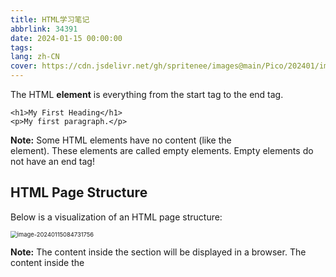 ```yaml
---
title: HTML学习笔记
abbrlink: 34391
date: 2024-01-15 00:00:00
tags:
lang: zh-CN
cover: https://cdn.jsdelivr.net/gh/spritenee/images@main/Pico/202401/image-20240118152543323.png
---
```


The HTML **element** is everything from the start tag to the end tag.

```
<h1>My First Heading</h1>
<p>My first paragraph.</p>
```

**Note:** Some HTML elements have no content (like the <br> element). These elements are called empty elements. Empty elements do not have an end tag!

## HTML Page Structure

Below is a visualization of an HTML page structure:

<img src="https://cdn.jsdelivr.net/gh/spritenee/images@main/Pico/202401/image-20240115084731756.png" alt="image-20240115084731756" style="zoom:67%;" />

**Note:** The content inside the <body> section will be displayed in a browser. The content inside the <title> element will be shown in the browser's title bar or in the page's tab.

`.htm` 和 `.html` 都是用于标记超文本语言（Hyper Text Markup Language）的文件扩展名。在大多数情况下，二者之间没有明显的区别，它们都被 Web 浏览器用来显示网页。

这两种扩展名的存在主要是来自历史上操作系统对文件名长度的限制。在过去，像DOS这样的老版本操作系统只允许三个字符的扩展名，因此 `.htm` 这样的三个字符扩展名就被广泛使用。然而，随着操作系统如 Windows、Mac OS 和 Linux 能够支持更长的文件名， `.html` 扩展名也变得越来越常见。

简单来说，`.htm`和`.html`之间的区别主要是历史和个人偏好的问题，没有对网页显示或功能上的实际影响。网站服务器和 Web 浏览器都能同样处理 `.htm` 和 `.html` 文件。

## HTML Documents

All HTML documents must start with a document type declaration: `<!DOCTYPE html>`.

The HTML document itself begins with `<html>` and ends with `</html>`.

The visible part of the HTML document is between `<body>` and `</body>`.

### The <!DOCTYPE> Declaration

The `<!DOCTYPE>` declaration represents the document type, and helps browsers to display web pages correctly.

It must only appear once, at the top of the page (before any HTML tags).

The `<!DOCTYPE>` declaration is **not** case sensitive.

<h3>HTML Headings</h3>

HTML headings are defined with the `<h1>` to `<h6>` tags.

<h3>HTML Paragraphs</h3>

HTML paragraphs are defined with the `<p>` tag.

### HTML Links

HTML links are defined with the `<a>` tag.

```
<a href="https://www.w3schools.com">This is a link</a>
```

`a`是“anchor”的缩写，而`href`是“hyperlink reference”的缩写。`a href`结构的完整示例看起来像这样：`<a href="http://www.example.com">链接文本</a>`。

这里，“anchor”表示我们正在创建一个可以被点击的链接，而"hyperlink reference"则指向该链接应该导向的网页或者位置。在尖括号`<a>`和`</a>`之间的部分是链接文本，也就是用户在网页上看到并且可以点击的部分。

所以，`a href`在HTML中的完整含义是定义一个链接，该链接将引导到由`href`指定的位置。

### HTML Images

HTML images are defined with the `<img>` tag.

The source file (`src`), alternative text (`alt`), `width`, and `height` are provided as attributes:

```
<img src="w3schools.jpg" alt="W3Schools.com" width="104" height="142">
```

## How to View HTML Source

Have you ever seen a Web page and wondered "Hey! How did they do that?"

### View HTML Source Code:

Click CTRL + U in an HTML page, or right-click on the page and select "View Page Source". This will open a new tab containing the HTML source code of the page.

### Inspect an HTML Element:

Right-click on an element (or a blank area), and choose "Inspect" to see what elements are made up of (you will see both the HTML and the CSS). You can also edit the HTML or CSS **on-the-fly** in the Elements or Styles panel that opens.

---

XHTML 是一种基于 XML 语言的 HTML （超文本标记语言）。全名为 eXtensible HyperText Markup Language，即可扩展超文本标记语言。

它是一种在网页设计中常用的语言，其主要目的是将 HTML 与 XML 结合在一起，以便在尽可能多的设备和应用程序中使用。与 HTML 相比，XHTML 更为严谨和清晰，例如，所有的元素必须闭合，标签必须正确地嵌套在其他标签中，所有的标签都必须小写等等。

XHTML 的出现是为了满足我们对于 WEB 标准和平台无关的需求。虽然现在 HTML5 由于其更大的灵活性和丰富的API支持在网页开发中更为常用，但 XHTML 仍旧在某些场合，例如需要严格的结构和清晰的语法规则的场合下发挥作用。

**Relative URL** - Links to an image that is hosted within the website. Here, the URL does not include the domain name. If the URL begins without a slash, it will be relative to the current page. Example: src="img_girl.jpg". If the URL begins with a slash, it will be relative to the domain. Example: src="/images/img_girl.jpg".

**Tip:** It is almost always best to use relative URLs. They will not break if you change domain.

---

You should always include the `lang` attribute **inside the `<html>` tag**, to declare the language of the Web page. This is meant to assist search engines and browsers.

The following example specifies English as the language:

```
<!DOCTYPE html>
<html lang="en">
<body>
...
</body>
</html>
```

Country codes can also be added to the language code in the `lang` attribute. So, the first two characters define the language of the HTML page, and the last two characters define the country.

The following example specifies English as the language and United States as the country:

```
<!DOCTYPE html>
<html lang="en-US">
<body>
...
</body>
</html>
```

---

The `title` attribute defines some extra information about an element.

The value of the title attribute will be displayed as a tooltip when you mouse over the element:

```
<p title="I'm a tooltip">This is a paragraph.</p>
```

鼠标悬停于该段落上方时，就会显示`I'm a tooltip`。也可以加入其他 elements。

各Attribute的值**并不要求加引号**，但建议如此（否则值内有空格之类符号就会导致出错）。单双引号都可以，从而可以根据值的内容中有的单双引号反过来使用。如果属性值中既包含单引号又包含双引号，则可以选择使用 HTML 实体来代替单引号或双引号：`<a title="Peter said, &quot;Hello, it's John.&quot;" href="#">链接</a>`，其中的`&quot;` 是双引号的 HTML 实体。这样，整个属性值就可以被包含在双引号中，而不会发生冲突。

The `style` attribute is used to add styles to an element, such as color, font, size, and more.

```
<p style="color:red;">This is a red paragraph.</p>
```

---

## HTML Headings

**Note:** Use HTML headings for headings only. Don't use headings to make text **BIG** or **bold**.

Each HTML heading has a default size. However, you can specify the size for any heading with the `style` attribute, using the CSS `font-size` property:

```
<h1 style="font-size:60px;">Heading 1</h1>
```

## HTML Paragraphs

The HTML `<p>` element defines a paragraph.

A paragraph always starts on a new line, and browsers automatically add some white space (a margin) before and after a paragraph.

## HTML Display

You cannot be sure how HTML will be displayed.

Large or small screens, and resized windows will create different results.

With HTML, you cannot change the display by adding **extra spaces or extra lines** in your HTML code.

The browser will automatically remove any extra spaces and lines when the page is displayed:

```
<p>
This paragraph
contains a lot of lines
in the source code,
but the browser
ignores it.
</p>

<p>
This paragraph
contains         a lot of spaces
in the source         code,
but the        browser
ignores it.
</p>
```

## HTML Horizontal Rules

The `<hr>` tag defines a thematic break in an HTML page, and is most often displayed as a horizontal rule.

The `<hr>` element is used to separate content (or define a change) in an HTML page:

```
<h1>This is heading 1</h1>
<p>This is some text.</p>
<hr>
<h2>This is heading 2</h2>
<p>This is some other text.</p>
<hr>
```

## HTML Line Breaks

The HTML `<br>` element defines a line break.

Use `<br>` if you want a line break (a new line) without starting a new paragraph.

## The Poem Problem

正常`<p>`元素中的诗行都会显示为一行（无论你在html中写的格式如何），所以要用到 `<pre>`（preformatted）元素：

The text inside a `<pre>` element is displayed in a fixed-width font (usually Courier), and it preserves both spaces and line breaks:

```
<pre>
  My Bonnie lies over the ocean.

  My Bonnie lies over the sea.

  My Bonnie lies over the ocean.

  Oh, bring back my Bonnie to me.
</pre>
```

## The HTML Style Attribute

Setting the style of an HTML element, can be done with the `style` attribute.

The HTML `style` attribute has the following syntax:

```
<tagname style="property:value;">
```

The ***property*** is a CSS property. The ***value*** is a CSS value.

## Background Color

The CSS `background-color` property defines the background color for an HTML element.

Set the background color for a page to powderblue:

```
<body style="background-color:powderblue;">

<h1>This is a heading</h1>
<p>This is a paragraph.</p>

</body>
```

Set background color for two different elements:

```
<body>

<h1 style="background-color:powderblue;">This is a heading</h1>
<p style="background-color:tomato;">This is a paragraph.</p>

</body>
```

## Fonts

The CSS `font-family` property defines the font to be used for an HTML element:

```
<h1 style="font-family:verdana;">This is a heading</h1>
<p style="font-family:courier;">This is a paragraph.</p>
```

## Text Size

The CSS `font-size` property defines the text size for an HTML element:

```
<h1 style="font-size:300%;">This is a heading</h1>
<p style="font-size:160%;">This is a paragraph.</p>
```

## Text Alignment

The CSS `text-align` property defines the horizontal text alignment for an HTML element:

```
<h1 style="text-align:center;">Centered Heading</h1>
<p style="text-align:center;">Centered paragraph.</p>
```

---

## HTML Formatting Elements

Formatting elements were designed to display special types of text:

- `<b>` - Bold text
- `<strong>` - Important text
- `<i>` - Italic text
- `<em>` - Emphasized text
- `<mark>` - Marked text  黄色高亮
- `<small>` - Smaller text
- `<del>` - Deleted text
- `<ins>` - Inserted text 插入后加下划线
- `<sub>` - Subscript text
- `<sup>` - Superscript text

---

## HTML `<blockquote>` for Quotations

The HTML `<blockquote>` element defines a section that is quoted from another source.

Browsers usually indent `<blockquote>` elements.

```
<blockquote cite="http://www.worldwildlife.org/who/index.html">
For 50 years, WWF has been protecting the future of nature. The world's leading conservation organization, WWF works in 100 countries and is supported by 1.2 million members in the United States and close to 5 million globally.
</blockquote>
```

## HTML `<q>` for Short Quotations

The HTML `<q>` tag defines a short quotation.

Browsers normally insert quotation marks around the quotation. 感觉就是两端加了双引号。

## HTML `<abbr>` for Abbreviations

The HTML `<abbr>` tag defines an abbreviation or an acronym, like "HTML", "CSS", "Mr.", "Dr.", "ASAP", "ATM".

Marking abbreviations can give useful information to browsers, translation systems and search-engines.

**Tip:** Use the global title attribute to show the description for the abbreviation/acronym when you mouse over the element. 

```
<p>The <abbr title="World Health Organization">WHO</abbr> was founded in 1948.</p>
```

## HTML `<address>` for Contact Information

The HTML `<address>` tag defines the contact information for the author/owner of a document or an article.

The contact information can be an email address, URL, physical address, phone number, social media handle, etc.

The text in the `<address>` element usually renders in *italic,* and browsers will always add a line break before and after the `<address>` element.

```
<address>
Written by John Doe.<br>
Visit us at:<br>
Example.com<br>
Box 564, Disneyland<br>
USA
</address>
```

## HTML `<cite>` for Work Title

The HTML `<cite>` tag defines the title of a creative work (e.g. a book, a poem, a song, a movie, a painting, a sculpture, etc.).

**Note:** A person's name is not the title of a work.

The text in the `<cite>` element usually renders in *italic*.

## HTML `<bdo>` for Bi-Directional Override

BDO stands for Bi-Directional Override.

The HTML `<bdo>` tag is used to override the current text direction:

```
<bdo dir="rtl">This text will be written from right to left</bdo>
```

Bi-directional Override（双向覆盖）是指在显示包含混合左向和右向文本（例如，包含阿拉伯语或希伯来语（右向）和英语或法语（左向）的文本）的文本片段时所使用的一种技术。

在 Unicode 标准中，Bi-directional Override 是通过使用特殊的字符来实现的，即 Bi-directional Override, LTR（Left-to-Right，左向右）和 Bi-directional Override, RTL（Right-to-Left，右向左）。

当这些特殊字符在文本中出现时，它们会改变接下来的文本的阅读方向，直到遇到对应的 Pop directional formatting（PDF）字符或者文本结束。使用 Bi-directional Override 可以很好地处理混合了不同方向文本的问题，使得文本可以按照预期的方式显示和阅读。

# HTML Comments

HTML comments are not displayed in the browser, but they can help document your HTML source code.

## HTML Comment Tag

You can add comments to your HTML source by using the following syntax:

```
<!-- Write your comments here -->
```

## Hide Content

Comments can be used to hide content.

This can be helpful if you hide content temporarily:

```
<p>This is a paragraph.</p>

<!-- <p>This is another paragraph </p> -->

<p>This is a paragraph too.</p>
```

You can also hide more than one line. Everything between the `<!--` and the `-->` will be hidden from the display.

```
<p>This is a paragraph.</p>
<!--
<p>Look at this cool image:</p>
<img border="0" src="pic_trulli.jpg" alt="Trulli">
-->
<p>This is a paragraph too.</p>
```

Comments are also great for debugging HTML, because you can comment out HTML lines of code, one at a time, to search for errors.

## Hide Inline Content

Comments can be used to hide parts in the middle of the HTML code.

```
<p>This <!-- great text --> is a paragraph.</p>
```

# HTML Colors

HTML colors are specified with predefined color names, or with RGB, HEX, HSL, RGBA, or HSLA values.

![image-20240115203354152](https://cdn.jsdelivr.net/gh/spritenee/images@main/Pico/202401/image-20240115203354152.png)

HTML supports [140 standard color names](https://www.w3schools.com/colors/colors_names.asp).

## Background Color

You can set the background color for HTML elements.

## Text Color

You can set the color of text:

```
<h1 style="color:Tomato;">Hello World</h1>
<p style="color:DodgerBlue;">Lorem ipsum...</p>
<p style="color:MediumSeaGreen;">Ut wisi enim...</p>
```

## Border Color

You can set the color of borders:

![image-20240115203633090](https://cdn.jsdelivr.net/gh/spritenee/images@main/Pico/202401/image-20240115203633090.png)

```
<h1 style="border:2px solid Tomato;">Hello World</h1>
<h1 style="border:2px solid DodgerBlue;">Hello World</h1>
<h1 style="border:2px solid Violet;">Hello World</h1>
```

## Color Values

In HTML, colors can also be specified using RGB values, HEX values, HSL values, RGBA values, and HSLA values.

The following three <div> elements have their background color set with RGB, HEX, and HSL values:

![image-20240115203742492](https://cdn.jsdelivr.net/gh/spritenee/images@main/Pico/202401/image-20240115203742492.png)

The following two <div> elements have their background color set with RGBA and HSLA values, which add an Alpha channel to the color (here we have 50% transparency):

![image-20240115203812034](https://cdn.jsdelivr.net/gh/spritenee/images@main/Pico/202401/image-20240115203812034.png)

```
<h1 style="background-color:rgb(255, 99, 71);">...</h1>
<h1 style="background-color:#ff6347;">...</h1>
<h1 style="background-color:hsl(9, 100%, 64%);">...</h1>

<h1 style="background-color:rgba(255, 99, 71, 0.5);">...</h1>
<h1 style="background-color:hsla(9, 100%, 64%, 0.5);">...</h1>
```

An RGB color value represents RED, GREEN, and BLUE light sources.

An RGBA color value is an extension of RGB with an Alpha channel (opacity).

## Shades of Gray

Shades of gray are often defined using equal values for all three parameters:

![image-20240115204413944](https://cdn.jsdelivr.net/gh/spritenee/images@main/Pico/202401/image-20240115204413944.png)

# HTML HEX Colors

A hexadecimal color is specified with: #RRGGBB, where the RR (red), GG (green) and BB (blue) hexadecimal integers specify the components of the color.

## HEX Color Values

In HTML, a color can be specified using a hexadecimal value in the form:

\#*rrggbb*

Where rr (red), gg (green) and bb (blue) are hexadecimal values between 00 and ff (same as decimal 0-255).

For example, #ff0000 is displayed as red, because red is set to its highest value (ff), and the other two (green and blue) are set to 00.

Another example, #00ff00 is displayed as green, because green is set to its highest value (ff), and the other two (red and blue) are set to 00.

To display black, set all color parameters to 00, like this: #000000.

To display white, set all color parameters to ff, like this: #ffffff.

## Shades of Gray

Shades of gray are often defined using equal values for all three parameters:

![image-20240115204631494](https://cdn.jsdelivr.net/gh/spritenee/images@main/Pico/202401/image-20240115204631494.png)

# HTML HSL and HSLA Colors

HSL stands for hue, saturation, and lightness.

HSLA color values are an extension of HSL with an Alpha channel (opacity).

## HSL Color Values

In HTML, a color can be specified using hue, saturation, and lightness (HSL) in the form:

hsl(*hue*, *saturation*, *lightness*)

Hue is a degree on the color wheel from 0 to 360. 0 is red, 120 is green, and 240 is blue.

Saturation is a percentage value. 0% means a shade of gray, and 100% is the full color.

Lightness is also a percentage value. 0% is black, and 100% is white.

Experiment by mixing the HSL values below:

![image-20240115205030592](https://cdn.jsdelivr.net/gh/spritenee/images@main/Pico/202401/image-20240115205030592.png)

### Saturation

Saturation can be described as the intensity of a color.

100% is pure color, no shades of gray.

50% is 50% gray, but you can still see the color.

0% is completely gray; you can no longer see the color.

### Lightness

The lightness of a color can be described as how much light you want to give the color, where 0% means no light (black), 50% means 50% light (neither dark nor light), and 100% means full lightness (white).

## Shades of Gray

Shades of gray are often defined by setting the hue and saturation to 0, and adjusting the lightness from 0% to 100% to get darker/lighter shades.

## HSLA Color Values

HSLA color values are an extension of HSL color values, with an Alpha channel - which specifies the opacity for a color.

An HSLA color value is specified with:

hsla(*hue,* *saturation*, *lightness, alpha*)

The alpha parameter is a number between 0.0 (fully transparent) and 1.0 (not transparent at all)

---

# HTML Styles - CSS

CSS stands for Cascading Style Sheets.

CSS saves a lot of work. It can control the layout of multiple web pages all at once.

![image-20240115205442674](https://cdn.jsdelivr.net/gh/spritenee/images@main/Pico/202401/image-20240115205442674.png)

## What is CSS?

Cascading Style Sheets (CSS) is used to format the layout of a webpage.

With CSS, you can control the color, font, the size of text, the spacing between elements, how elements are positioned and laid out, what background images or background colors are to be used, different displays for different devices and screen sizes, and much more!

**Tip:** The word **cascading** means that a style applied to a parent element will also apply to all children elements within the parent. So, if you set the color of the body text to "blue", all headings, paragraphs, and other text elements within the body will also get the same color (unless you specify something else)!

## Using CSS

CSS can be added to HTML documents in 3 ways:

- **Inline** - by using the `style` attribute inside HTML elements
- **Internal** - by using a `<style>` element in the `<head>` section
- **External** - by using a `<link>` element to link to an external CSS file

The most common way to add CSS, is to keep the styles in external CSS files.

## Inline CSS

An inline CSS is used to apply a unique style to a single HTML element.

An inline CSS uses the `style` attribute of an HTML element.

The following example sets the text color of the `<h1>` element to blue, and the text color of the `<p>` element to red:

```
<h1 style="color:blue;">A Blue Heading</h1>

<p style="color:red;">A red paragraph.</p>
```

## Internal CSS

An internal CSS is used to define a style for a single HTML page.

An internal CSS is defined in the `<head>` section of an HTML page, within a `<style>` element.

The following example sets the text color of ALL the `<h1>` elements (on that page) to blue, and the text color of ALL the `<p>` elements to red. In addition, the page will be displayed with a "powderblue" background color: 

```
<!DOCTYPE html>
<html>
<head>
<style>
body {background-color: powderblue;}
h1   {color: blue;}
p    {color: red;}
</style>
</head>
<body>

<h1>This is a heading</h1>
<p>This is a paragraph.</p>

</body>
</html>
```

## External CSS

An external style sheet is used to define the style for many HTML pages.

To use an external style sheet, add a link to it in the `<head>` section of each HTML page:

```
<!DOCTYPE html>
<html>
<head>
  <link rel="stylesheet" href="styles.css">
</head>
<body>

<h1>This is a heading</h1>
<p>This is a paragraph.</p>

</body>
</html>
```

The external style sheet can be written in any text editor. The file must not contain any HTML code, and must be saved with a .css extension.

Here is what the "styles.css" file looks like:

```
body {
  background-color: powderblue;
}
h1 {
  color: blue;
}
p {
  color: red;
}
```

**Tip:** With an external style sheet, you can change the look of an entire web site, by changing one file!

## CSS Border

The CSS `border` property defines a border around an HTML element.

**Tip:** You can define a border for nearly all HTML elements.

```
p {
  border: 2px solid powderblue;
}
```

## CSS Padding

The CSS `padding` property defines a padding (space) between the text and the border.

```
p {
  border: 2px solid powderblue;
  padding: 30px;
}
```

## CSS Margin

The CSS `margin` property defines a margin (space) outside the border.

```
p {
  border: 2px solid powderblue;
  margin: 50px;
}
```

## Link to External CSS

External style sheets can be referenced with a full URL or with a path relative to the current web page.

在HTML中，"rel"是"relationship"（关系）的缩写。它用于定义当前文档与被链接文档之间的关系（也就是这个链接的目的或者功能）。举例来说，在link元素中常见的一些rel值有："stylesheet"（链接到一个CSS样式表），"icon"（定义网页的favicon图标），"alternate"（定义一个可替换的版本，如用于打印的样式表或者一个应用于移动设备的页面）等。

```
<link rel="stylesheet" href="https://www.w3schools.com/html/styles.css">  
# This example uses a full URL to link to a style sheet:
```

```
<link rel="stylesheet" href="/html/styles.css">
# This example links to a style sheet located in the html folder on the current web site: 
```

```
<link rel="stylesheet" href="styles.css">
# This example links to a style sheet located in the same folder as the current page:
```

---

## HTML Links - Syntax

The HTML `<a>` tag defines a hyperlink. It has the following syntax:

```
<a href="url">link text</a>
```

By default, links will appear as follows in all browsers:

- An unvisited link is underlined and blue
- A visited link is underlined and purple
- An active link is underlined and red

**Tip:** Links can of course be styled with CSS, to get another look!

## HTML Links - The target Attribute

By default, the linked page will be displayed in the current browser window. To change this, you must specify another target for the link.

The `target` attribute specifies where to open the linked document.

The `target` attribute can have one of the following values:

- `_self` - Default. Opens the document in the same window/tab as it was clicked
- `_blank` - Opens the document in a new window or tab
- `_parent` - Opens the document in the parent frame
- `_top` - Opens the document in the full body of the window

```
<a href="https://www.w3schools.com/" target="_blank">Visit W3Schools!</a>
```

在HTML中，`<a href>` 标签的 `target` 属性用于定义当点击链接时在何处打开链接地址。对于 `_parent` 和 `_top`，它们的功能是：

- `_parent` : 这个参数将在父窗口或者父框架打开链接，如果没有父窗口或者父框架，它的行为就和 `_self`（默认值，在当前窗口或者当前框架中打开链接）一样。
- `_top` : 这个参数将在整个窗口或者标签内打开链接，也就是说，它会清除所有的框架，并在没有框架的窗口中打开链接，如果没有创建框架，它的行为和 `_self` 一样。

注意：`_parent` 和 `_top` 主要用于那些将内容分解为多个框架的网页，在现代网站设计中，多框架的使用已经越来越少了。

## HTML Links - Use an Image as a Link

To use an image as a link, just put the `<img>` tag inside the `<a>` tag:

```
<a href="default.asp">
<img src="smiley.gif" alt="HTML tutorial" style="width:42px;height:42px;">
</a>
```

## Link to an Email Address

Use `mailto:` inside the `href` attribute to create a link that opens the user's email program (to let them send a new email):

```
<a href="mailto:someone@example.com">Send email</a>
```

## Button as a Link

To use an HTML button as a link, you have to add some JavaScript code.

JavaScript allows you to specify what happens at certain events, such as a click of a button:

```
<button onclick="document.location='default.asp'">HTML Tutorial</button>
```

## Link Titles

The `title` attribute specifies extra information about an element. The information is most often shown as a tooltip text when the mouse moves over the element.

```
<a href="https://www.w3schools.com/html/" title="Go to W3Schools HTML section">Visit our HTML Tutorial</a>
```

# HTML Links - Create Bookmarks

HTML links can be used to create bookmarks, so that readers can jump to specific parts of a web page.

------

## Create a Bookmark in HTML

Bookmarks can be useful if a web page is very long.

To create a bookmark - first create the bookmark, then add a link to it.

When the link is clicked, the page will scroll down or up to the location with the bookmark.

## Example

First, use the `id` attribute to create a bookmark:

```
<h2 id="C4">Chapter 4</h2>
```

Then, add a link to the bookmark ("Jump to Chapter 4"), from within the same page:

```
<a href="#C4">Jump to Chapter 4</a>
```

You can also add a link to a bookmark on another page:

```
<a href="html_demo.html#C4">Jump to Chapter 4</a>
```

## Chapter Summary

- Use the `id` attribute (id="*value*") to define bookmarks in a page
- Use the `href` attribute (href="#*value*") to link to the bookmark

# HTML Images

## HTML Images Syntax

The HTML `<img>` tag is used to embed an image in a web page.

Images are **not** technically inserted into a web page; images are **linked to** web pages. The `<img>` tag creates a holding space for the referenced image.

The `<img>` tag is empty, it contains attributes only, and does not have a closing tag.

The `<img>` tag has two required attributes:

- src - Specifies the path to the image
- alt - Specifies an alternate text for the image

```
<img src="url" alt="alternatetext">
```

## Image Size - Width and Height

You can use the `style` attribute to specify the width and height of an image.

```
<img src="img_girl.jpg" alt="Girl in a jacket" style="width:500px;height:600px;">
```

Alternatively, you can use the `width` and `height` attributes:

```
<img src="img_girl.jpg" alt="Girl in a jacket" width="500" height="600">
```

**Note:** Always specify the width and height of an image. If width and height are not specified, the web page might **flicker** while the image loads.

{% hideToggle flicker %}

在网络或者网页设计领域，"flicker"通常指的是屏幕上的图像或者网页内容出现快速的或者不规则的闪烁。这种问题可能由多种原因导致，比如显示器的刷新率问题，或者在网页加载或者更新信息时出现的短暂空白。

在网页或者应用设计中，"flicker"通常不是一个好的用户体验，因为它可以让用户感觉到不适或者干扰。因此，设计者通常会使用各种方法来尽量减少或者消除"flicker"，例如优化网页的加载速度，使用合适的动画来平滑过渡，或者确保显示器的刷新率和内容的更新频率匹配。

{% endhideToggle %}

## Width and Height, or Style?

The `width`, `height`, and `style` attributes are all valid in HTML.

However, we suggest using the `style` attribute. It prevents styles sheets from changing the size of images:

```
<!DOCTYPE html>
<html>
<head>
<style>
img {
  width: 100%;
}
</style>
</head>
<body>

<img src="html5.gif" alt="HTML5 Icon" width="128" height="128">

<img src="html5.gif" alt="HTML5 Icon" style="width:128px;height:128px;">

</body>
</html>
```

## Image as a Link

To use an image as a link, put the `<img>` tag inside the `<a>` tag:

```
<a href="default.asp">
  <img src="smiley.gif" alt="HTML tutorial" style="width:42px;height:42px;">
</a>
```

## Image Floating

Use the CSS `float` property to let the image float to the right or to the left of a text:

```
<p><img src="smiley.gif" alt="Smiley face" style="float:right;width:42px;height:42px;">
The image will float to the right of the text.</p>

<p><img src="smiley.gif" alt="Smiley face" style="float:left;width:42px;height:42px;">
The image will float to the left of the text.</p>
```

## Common Image Formats

Here are the most common image file types, which are supported in all browsers (Chrome, Edge, Firefox, Safari, Opera):

| Abbreviation | File Format                           | File Extension                   |
| :----------- | :------------------------------------ | :------------------------------- |
| APNG         | Animated Portable Network Graphics    | .apng                            |
| GIF          | Graphics Interchange Format           | .gif                             |
| ICO          | Microsoft Icon                        | .ico, .cur                       |
| JPEG         | Joint Photographic Expert Group image | .jpg, .jpeg, .jfif, .pjpeg, .pjp |
| PNG          | Portable Network Graphics             | .png                             |
| SVG          | Scalable Vector Graphics              | .svg                             |

------

# HTML Image Maps

With HTML image maps, you can create clickable areas on an image.

------

## Image Maps

The HTML `<map>` tag defines an image map. An image map is an image with clickable areas. The areas are defined with one or more `<area>` tags.

## How Does it Work?

The idea behind an image map is that you should be able to perform different actions depending on where in the image you click.

To create an image map you need an image, and some HTML code that describes the clickable areas.

------

------

## The Image

The image is inserted using the `<img>` tag. The only difference from other images is that you must add a `usemap` attribute:

```
<img src="workplace.jpg" alt="Workplace" usemap="#workmap">
```

The `usemap` value starts with a hash tag `#` followed by the name of the image map, and is used to create a relationship between the image and the image map.

## Create Image Map

Then, add a `<map>` element.

The `<map>` element is used to create an image map, and is linked to the image by using the required `name` attribute:

```
<map name="workmap">
```

The `name` attribute must have the same value as the `<img>`'s `usemap` attribute .

## The Areas

Then, add the clickable areas.

A clickable area is defined using an `<area>` element.

### Shape

You must define the shape of the clickable area, and you can choose one of these values:

- `rect` - defines a rectangular region
- `circle` - defines a circular region
- `poly` - defines a polygonal region
- `default` - defines the entire region

You must also define some coordinates to be able to place the clickable area onto the image. 

### Shape="rect"

The coordinates for `shape="rect"` come in pairs, one for the x-axis and one for the y-axis.

So, the coordinates `34,44` is located 34 pixels from the left margin and 44 pixels from the top:

![image-20240116180907418](https://cdn.jsdelivr.net/gh/spritenee/images@main/Pico/202401/image-20240116180907418.png)

The coordinates `270,350` is located 270 pixels from the left margin and 350 pixels from the top:

![image-20240116181012363](https://cdn.jsdelivr.net/gh/spritenee/images@main/Pico/202401/image-20240116181012363.png)

Now we have enough data to create a clickable rectangular area:

```
<area shape="rect" coords="34, 44, 270, 350" href="computer.htm">
```

This is the area that becomes clickable and will send the user to the page "computer.htm":

![image-20240116181132767](https://cdn.jsdelivr.net/gh/spritenee/images@main/Pico/202401/image-20240116181132767.png)

### Shape="circle"

To add a circle area, first locate the coordinates of the center of the circle:

```
337,300
```

![image-20240116181242675](https://cdn.jsdelivr.net/gh/spritenee/images@main/Pico/202401/image-20240116181242675.png)

Then specify the radius of the circle:

`44` pixels

![image-20240116181336656](https://cdn.jsdelivr.net/gh/spritenee/images@main/Pico/202401/image-20240116181336656.png)

Now you have enough data to create a clickable circular area:

```
<area shape="circle" coords="337, 300, 44" href="coffee.htm">
```

This is the area that becomes clickable and will send the user to the page "coffee.htm":

![image-20240116181430221](https://cdn.jsdelivr.net/gh/spritenee/images@main/Pico/202401/image-20240116181430221.png)

### Shape="poly"

The `shape="poly"` contains several coordinate points, which creates a shape formed with straight lines (a polygon).

This can be used to create any shape.

Like maybe a croissant shape!

How can we make the croissant in the image below become a clickable link?

![French Food](https://cdn.jsdelivr.net/gh/spritenee/images@main/Pico/202401/frenchfood.jpg)

![French Food](https://cdn.jsdelivr.net/gh/spritenee/images@main/Pico/202401/frenchfood4.jpg)

The coordinates come in pairs, one for the x-axis and one for the y-axis:

```
<area shape="poly" coords="140,121,181,116,204,160,204,222,191,270,140,329,85,355,58,352,37,322,40,259,103,161,128,147" href="croissant.htm">
```

This is the area that becomes clickable and will send the user to the page "croissant.htm":

![image-20240116181743439](https://cdn.jsdelivr.net/gh/spritenee/images@main/Pico/202401/image-20240116181743439.png)

## Image Map and JavaScript

A clickable area can also trigger a JavaScript function.

Add a `click` event to the `<area>` element to execute a JavaScript function:

Here, we use the onclick attribute to execute a JavaScript function when the area is clicked:

```
<map name="workmap">
  <area shape="circle" coords="337,300,44" href="coffee.htm" onclick="myFunction()">
</map>

<script>
function myFunction() {
  alert("You clicked the coffee cup!");
}
</script>
```

# HTML Background Images

A background image can be specified for almost any HTML element.

------

## Background Image on a HTML element

To add a background image on an HTML element, use the HTML `style` attribute and the CSS `background-image` property:

```
<p style="background-image: url('img_girl.jpg');">
```

You can also specify the background image in the `<style>` element, in the `<head>` section:

```
<style>
p {
  background-image: url('img_girl.jpg');
}
</style>
```

## Background Image on a Page

If you want the entire page to have a background image, you must specify the background image on the `<body>` element:

```
<style>
body {
  background-image: url('img_girl.jpg');
}
</style>
```

## Background Repeat

To avoid the background image from repeating itself, set the `background-repeat` property to `no-repeat`.

```
<style>
body {
  background-image: url('example_img_girl.jpg');
  background-repeat: no-repeat;
}
</style>
```

## Background Cover

If you want the background image to cover the entire element, you can set the `background-size` property to `cover.`

Also, to make sure the entire element is always covered, set the `background-attachment` property to `fixed:`

This way, the background image will cover the entire element, with no stretching (the image will keep its original proportions):

```
<style>
body {
  background-image: url('img_girl.jpg');
  background-repeat: no-repeat;
  background-attachment: fixed;
  background-size: cover;
}
</style>
```

## Background Stretch

If you want the background image to stretch to fit the entire element, you can set the `background-size` property to `100% 100%`.

Try resizing the browser window, and you will see that the image will stretch, but always cover the entire element.

```
<style>
body {
  background-image: url('img_girl.jpg');
  background-repeat: no-repeat;
  background-attachment: fixed;
  background-size: 100% 100%;
}
</style>
```

# HTML `<picture>` Element

The HTML `<picture>` element allows you to display different pictures for different devices or screen sizes.

## The HTML <picture> Element

The HTML `<picture>` element gives web developers more flexibility in specifying image resources.

The `<picture>` element contains one or more `<source>` elements, each referring to different images through the `srcset` attribute. This way the browser can choose the image that best fits the current view and/or device.

Each `<source>` element has a `media` attribute that defines when the image is the most suitable.

```
<picture>
  <source media="(min-width: 650px)" srcset="img_food.jpg">
  <source media="(min-width: 465px)" srcset="img_car.jpg">
  <img src="img_girl.jpg">
</picture>
```

**Note:** Always specify an `<img>` element as the last child element of the `<picture>` element. The `<img>` element is used by browsers that do not support the `<picture>` element, or if none of the `<source>` tags match.

## When to use the Picture Element

There are two main purposes for the `<picture>` element:

### 1. Bandwidth

If you have a small screen or device, it is not necessary to load a large image file. The browser will use the first `<source>` element with matching attribute values, and ignore any of the following elements.

### 2. Format Support

Some browsers or devices may not support all image formats. By using the `<picture>` element, you can add images of all formats, and the browser will use the first format it recognizes, and ignore any of the following elements.

```
<picture>
  <source srcset="img_avatar.png">
  <source srcset="img_girl.jpg">
  <img src="img_beatles.gif" alt="Beatles" style="width:auto;">
</picture>
```

**Note:** The browser will use the first `<source>` element with matching attribute values, and ignore any following `<source>` elements.

---

# HTML Favicon

A favicon is a small image displayed next to the page title in the browser tab.

[favicon制作网站](https://www.favicon.cc/)

To add a favicon to your website, either save your favicon image to the root directory of your webserver, or create a folder in the root directory called images, and save your favicon image in this folder. A common name for a favicon image is "favicon.ico".

Next, add a `<link>` element to your "index.html" file, after the `<title>` element, like this:

```
<!DOCTYPE html>
<html>
<head>
  <title>My Page Title</title>
  <link rel="icon" type="image/x-icon" href="/images/favicon.ico">
</head>
<body>

<h1>This is a Heading</h1>
<p>This is a paragraph.</p>

</body>
</html>
```

Now, save the "index.html" file and reload it in your browser. Your browser tab should now display your favicon image to the left of the page title.

`<link>`标签能用来定义文档与外部资源的关系，在这种情况下，它用于链接到一个图标文件，这个文件通常在浏览器选项卡上显示。`rel="icon"` 定义了链接到的文件的用途，是一个图标文件。`type="image/x-icon"`定义了文件类型，是一个图像图标文件。 `href="/images/favicon.ico"`指定了图标文件的位置，即相对于web服务器主目录的“/images/”文件夹中的“favicon.ico”图标文件。

`type`属性是`<link>`标签的可选属性，它是用来指定资源的MIME类型。它不仅可以用于图标文件，还可以应用于其他许多不同类型的文件和资源。例如，如果你链接到一个CSS样式表，你可能会使用`type="text/css"`。

这里有一些其他常见的MIME类型：

- `text/html`：HTML文件
- `text/css`：CSS样式表
- `image/jpeg`：JPEG图像
- `image/png`：PNG图像
- `application/javascript`：JavaScript文件

这些只是MIME类型的一小部分，实际上有很多其他类型可以使用，依据你正在处理的具体资源类型而定。

Favicon File Format Support

The following table shows the file format support for a favicon image:

| Browser | ICO  | PNG  | GIF  | JPEG | SVG  |
| :------ | :--- | :--- | :--- | :--- | :--- |
| Edge    | Yes  | Yes  | Yes  | Yes  | Yes  |
| Chrome  | Yes  | Yes  | Yes  | Yes  | Yes  |
| Firefox | Yes  | Yes  | Yes  | Yes  | Yes  |
| Opera   | Yes  | Yes  | Yes  | Yes  | Yes  |
| Safari  | Yes  | Yes  | Yes  | Yes  | Yes  |

## HTML Link Tag

| Tag    | Description                                                  |
| :----- | :----------------------------------------------------------- |
| <link> | Defines the relationship between a document and an external resource |

# HTML Page Title

Every web page should have a page title to describe the meaning of the page.

```
<!DOCTYPE html>
<html>
<head>
  <title>HTML Tutorial</title>
</head>
<body>

The content of the document......

</body>
</html>
```

The `<title>` element adds a title to your page. The title is shown in the browser's title bar.

The title should describe the content and the meaning of the page.

The page title is very important for search engine optimization (SEO). The text is used by search engine algorithms to decide the order when listing pages in search results.

The `<title>` element:

- defines a title in the browser toolbar
- provides a title for the page when it is added to favorites
- displays a title for the page in search engine-results

So, try to make the title as accurate and meaningful as possible!

# HTML Tables

```
<table>
  <tr>
    <th>Company</th>
    <th>Contact</th>
    <th>Country</th>
  </tr>
  <tr>
    <td>Alfreds Futterkiste</td>
    <td>Maria Anders</td>
    <td>Germany</td>
  </tr>
  <tr>
    <td>Centro comercial Moctezuma</td>
    <td>Francisco Chang</td>
    <td>Mexico</td>
  </tr>
</table>
```

Each table cell is defined by a `<td>` and a `</td>` tag.

`td` stands for table data.

Everything between `<td>` and `</td>` are the content of the table cell.

**Note:** A table cell can contain all sorts of HTML elements: text, images, lists, links, other tables, etc.

## Table Rows

Each table row starts with a `<tr>` and ends with a `</tr>` tag.

`tr` stands for table row.

You can have as many rows as you like in a table; just make sure that the number of cells are the same in each row.

**Note:** There are times when a row can have less or more cells than another. 

## Table Headers

Sometimes you want your cells to be table header cells. In those cases use the `<th>` tag instead of the `<td>` tag:

`th` stands for table header.

<table class="ws-table-all notranslate">
<tbody><tr>
<th>Tag</th>
<th>Description</th>
</tr>
<tr>
<td><a href="/tags/tag_table.asp">&lt;table&gt;</a></td>
<td>Defines a table</td>
</tr>
<tr>
<td><a href="/tags/tag_th.asp">&lt;th&gt;</a></td>
<td>Defines a header cell in a table</td>
</tr>
<tr>
<td><a href="/tags/tag_tr.asp">&lt;tr&gt;</a></td>
<td>Defines a row in a table</td>
</tr>
<tr>
<td><a href="/tags/tag_td.asp">&lt;td&gt;</a></td>
<td>Defines a cell in a table</td>
</tr>
<tr>
<td><a href="/tags/tag_caption.asp">&lt;caption&gt;</a></td>
<td>Defines a table caption</td>
</tr>
<tr>
<td><a href="/tags/tag_colgroup.asp">&lt;colgroup&gt;</a></td>
<td>Specifies a group of one or more columns in a table for formatting</td>
</tr>
<tr>
<td><a href="/tags/tag_col.asp">&lt;col&gt;</a></td>
<td>Specifies column properties for each column within a &lt;colgroup&gt; element</td>
</tr>
<tr>
<td><a href="/tags/tag_thead.asp">&lt;thead&gt;</a></td>
<td>Groups the header content in a table</td>
</tr>
<tr>
<td><a href="/tags/tag_tbody.asp">&lt;tbody&gt;</a></td>
<td>Groups the body content in a table</td>
</tr>
<tr>
<td><a href="/tags/tag_tfoot.asp">&lt;tfoot&gt;</a></td>
<td>Groups the footer content in a table</td>
</tr>
</tbody></table>

# HTML Table Borders

HTML tables can have borders of different styles and shapes.

## How To Add a Border

To add a border, use the CSS `border` property on `table`, `th`, and `td` elements.

```
table, th, td {
  border: 1px solid black;
}
```

在CSS中，`border`属性常被用来给`table`、`th`（表头）和`td`（表格单元）元素添加边框。这是因为这些元素能直接包含内容，而边框实际上是环绕元素内容的线条。

相对地，`tr`（表行）元素是用来组织或者包含`th`和`td`元素的，它本身并不直接包含内容。如果你尝试给`tr`元素添加边框，你可能会发现并不能达到预期的效果，因为`tr`的边框通常会被内部的`td`或者`th`元素的边框覆盖。

然而，并非所有情况下都不能给`tr`元素添加边框，在一些特殊的布局或者设计中，可能需要给`tr`元素添加边框，例如你想要给整行数据添加一个统一的外边框，这时可能会用到`tr`的边框。

总的来说，是否给`tr`元素添加边框，取决于具体的需求和设计。如果为`table`，`th`和`td`添加边框能满足你的设计需求，那就没有必要给`tr`添加边框。如果需要，在`tr`上添加边框也是可行的，只是这可能需要一些额外的考虑与调整。

## Collapsed Table Borders

To avoid having double borders like in the example above, set the CSS `border-collapse` property to `collapse`.

This will make the borders collapse into a single border.

```
table, th, td {
  border: 1px solid black;
  border-collapse: collapse;
}
```

在CSS中，`border-collapse`属性是用来设置表格的边框样式的。

如果设置`border-collapse`属性为`collapse`，那么表格中相邻单元格的边框会合并（或者说"折叠"）成一个单独的边框，而不是每个单元格都有各自的边框。这就是"collapse"这个词在这里的意思，即相邻的边框会合并成一个单一的、更干净的边框，而不是重叠在一起，形成一种双层边框的效果。

例如，如果你在一个表格中为`th`或`td`元素设置了边框，每个单元格都会有自己的四边框。然而，如果你将`border-collapse`设置为`collapse`，那么相邻的单元格将会共享同一条边框，即相邻边框"折叠"在一起形成一个单一的边框。

这可以让表格看起来更整洁，特别是当表格有很多单元格或者行时，可以减少显示的边框数量，使表格看起来更简洁且更易于阅读。

## Style Table Borders

If you set a background color of each cell, and give the border a white color (the same as the document background), you get the impression of an invisible border:

![image-20240116204637012](https://cdn.jsdelivr.net/gh/spritenee/images@main/Pico/202401/image-20240116204637012.png)

```
table, th, td {
  border: 1px solid white;
  border-collapse: collapse;
}
th, td {
  background-color: #96D4D4;
}
```

## Round Table Borders

With the `border-radius` property, the borders get rounded corners:

![image-20240116204725596](https://cdn.jsdelivr.net/gh/spritenee/images@main/Pico/202401/image-20240116204725596.png)

```
table, th, td {
  border: 1px solid black;
  border-radius: 10px;
}
```

Skip the border around the table by leaving out `table` from the css selector:

![image-20240116204823934](https://cdn.jsdelivr.net/gh/spritenee/images@main/Pico/202401/image-20240116204823934.png)

```
th, td {
  border: 1px solid black;
  border-radius: 10px;
}
```

## Dotted Table Borders

With the `border-style` property, you can set the appearance of the border.

![image-20240116204931681](https://cdn.jsdelivr.net/gh/spritenee/images@main/Pico/202401/image-20240116204931681.png)

```
 th, td {
  border-style: dotted;
}
```

## Border Color

With the `border-color` property, you can set the color of the border.

![image-20240116205030369](https://cdn.jsdelivr.net/gh/spritenee/images@main/Pico/202401/image-20240116205030369.png)

```
 th, td {
  border-color: #96D4D4;
}
```

# HTML Table Sizes

HTML tables can have different sizes for each column, row or the entire table.

![image-20240116205146325](https://cdn.jsdelivr.net/gh/spritenee/images@main/Pico/202401/image-20240116205146325.png)

Use the `style` attribute with the `width` or `height` properties to specify the size of a table, row or column.

## HTML Table Width

To set the width of a table, add the `style` attribute to the `<table>` element:

```
<table style="width:100%">
  <tr>
    <th>Firstname</th>
    <th>Lastname</th>
    <th>Age</th>
  </tr>
  <tr>
    <td>Jill</td>
    <td>Smith</td>
    <td>50</td>
  </tr>
  <tr>
    <td>Eve</td>
    <td>Jackson</td>
    <td>94</td>
  </tr>
</table>
```

**Note:** Using a percentage as the size unit for a width means how wide will this element be compared to its parent element, which in this case is the `<body>` element.

## HTML Table Column Width

![image-20240116205440672](https://cdn.jsdelivr.net/gh/spritenee/images@main/Pico/202401/image-20240116205440672.png)

To set the size of a specific column, add the `style` attribute on a `<th>` or `<td>` element:

```
<table style="width:100%">
  <tr>
    <th style="width:70%">Firstname</th>
    <th>Lastname</th>
    <th>Age</th>
  </tr>
  <tr>
    <td>Jill</td>
    <td>Smith</td>
    <td>50</td>
  </tr>
  <tr>
    <td>Eve</td>
    <td>Jackson</td>
    <td>94</td>
  </tr>
</table>
```

## HTML Table Row Height

![image-20240116205804434](https://cdn.jsdelivr.net/gh/spritenee/images@main/Pico/202401/image-20240116205804434.png)

To set the height of a specific row, add the `style` attribute on a table row element:

```
<table style="width:100%">
  <tr>
    <th>Firstname</th>
    <th>Lastname</th>
    <th>Age</th>
  </tr>
  <tr style="height:200px">
    <td>Jill</td>
    <td>Smith</td>
    <td>50</td>
  </tr>
  <tr>
    <td>Eve</td>
    <td>Jackson</td>
    <td>94</td>
  </tr>
</table>
```

# HTML Table Headers

HTML tables can have headers for each column or row, or for many columns/rows.

![image-20240116205927792](https://cdn.jsdelivr.net/gh/spritenee/images@main/Pico/202401/image-20240116205927792.png)

1. Table headers are defined with `th` elements. Each `th` element represents a table cell.

```
<table>
  <tr>
    <th>Firstname</th>
    <th>Lastname</th>
    <th>Age</th>
  </tr>
  <tr>
    <td>Jill</td>
    <td>Smith</td>
    <td>50</td>
  </tr>
  <tr>
    <td>Eve</td>
    <td>Jackson</td>
    <td>94</td>
  </tr>
</table>
```

## Vertical Table Headers

2. To use the first column as table headers, define the first cell in each row as a `<th>` element.

```
<table>
  <tr>
    <th>Firstname</th>
    <td>Jill</td>
    <td>Eve</td>
  </tr>
  <tr>
    <th>Lastname</th>
    <td>Smith</td>
    <td>Jackson</td>
  </tr>
  <tr>
    <th>Age</th>
    <td>94</td>
    <td>50</td>
  </tr>
</table>
```

## Align Table Headers

By default, table headers are bold and centered:

![image-20240116210753222](https://cdn.jsdelivr.net/gh/spritenee/images@main/Pico/202401/image-20240116210753222.png)

To left-align the table headers, use the CSS `text-align` property:

```
th {
  text-align: left;
}
```

## Header for Multiple Columns

You can have a header that spans over two or more columns.

![image-20240116210841513](https://cdn.jsdelivr.net/gh/spritenee/images@main/Pico/202401/image-20240116210841513.png)

To do this, use the `colspan` attribute on the `<th>` element:

```
<table>
  <tr>
    <th colspan="2">Name</th>
    <th>Age</th>
  </tr>
  <tr>
    <td>Jill</td>
    <td>Smith</td>
    <td>50</td>
  </tr>
  <tr>
    <td>Eve</td>
    <td>Jackson</td>
    <td>94</td>
  </tr>
</table>
```

## Table Caption

You can add a caption that serves as a heading for the entire table.

![image-20240116211008555](https://cdn.jsdelivr.net/gh/spritenee/images@main/Pico/202401/image-20240116211008555.png)

o add a caption to a table, use the `<caption>` tag:

```
<table style="width:100%">
  <caption>Monthly savings</caption>
  <tr>
    <th>Month</th>
    <th>Savings</th>
  </tr>
  <tr>
    <td>January</td>
    <td>$100</td>
  </tr>
  <tr>
    <td>February</td>
    <td>$50</td>
  </tr>
</table>
```

**Note:** The `<caption>` tag should be inserted immediately after the `<table>` tag.

# HTML Table Padding & Spacing

HTML tables can adjust the padding inside the cells, and also the space between the cells.

![image-20240117080141039](https://cdn.jsdelivr.net/gh/spritenee/images@main/Pico/202401/image-20240117080141039.png)

## HTML Table - Cell Padding

Cell padding is the space between the cell edges and the cell content.

By default the padding is set to **0**.

To add padding on table cells, use the CSS `padding` property:

```
th, td {
  padding: 15px;
}
```

To add padding only above the content, use the `padding-top` property.

And the others sides with the `padding-bottom`, `padding-left`, and `padding-right` properties:

```
th, td {
  padding-top: 10px;
  padding-bottom: 20px;
  padding-left: 30px;
  padding-right: 40px;
}
```

## HTML Table - Cell Spacing

Cell spacing is the space between each cell.

By default the space is set to **2 pixels**.

To change the space between table cells, use the CSS `border-spacing` property on the `table` element:

```
table {
  border-spacing: 30px;
}
```

# HTML Table Colspan & Rowspan

HTML tables can have cells that span over multiple rows and/or columns.

![image-20240117080643162](https://cdn.jsdelivr.net/gh/spritenee/images@main/Pico/202401/image-20240117080643162.png)

## HTML Table - Colspan

To make a cell span over multiple columns, use the `colspan` attribute:

```
<table>
  <tr>
    <th colspan="2">Name</th>
    <th>Age</th>
  </tr>
  <tr>
    <td>Jill</td>
    <td>Smith</td>
    <td>43</td>
  </tr>
  <tr>
    <td>Eve</td>
    <td>Jackson</td>
    <td>57</td>
  </tr>
</table>
```

**Note:** The value of the `colspan` attribute represents the number of columns to span.

## HTML Table - Rowspan

To make a cell span over multiple rows, use the `rowspan` attribute:

```
<table>
  <tr>
    <th>Name</th>
    <td>Jill</td>
  </tr>
  <tr>
    <th rowspan="2">Phone</th>
    <td>555-1234</td>
  </tr>
  <tr>
    <td>555-8745</td>
</tr>
</table>
```

**Note:** The value of the `rowspan` attribute represents the number of rows to span.

# HTML Table Styling

Use CSS to make your tables look better.

## HTML Table - Zebra Stripes

If you add a background color on every other table row, you will get a nice zebra stripes effect.

![image-20240117081730845](https://cdn.jsdelivr.net/gh/spritenee/images@main/Pico/202401/image-20240117081730845.png)

To style every other table row element, use the `:nth-child(even)` selector like this（写入head的style中）:

```
tr:nth-child(even) {
  background-color: #D6EEEE;
}
```

**Note:** If you use `(odd)` instead of `(even)`, the styling will occur on row 1,3,5 etc. instead of 2,4,6 etc.

## HTML Table - Vertical Zebra Stripes

To make vertical zebra stripes, style every other *column*, instead of every other *row*.

![image-20240117082338133](https://cdn.jsdelivr.net/gh/spritenee/images@main/Pico/202401/image-20240117082338133.png)

Set the `:nth-child(even)` for table data elements like this:

```
td:nth-child(even), th:nth-child(even) {
  background-color: #D6EEEE;
}
```

注意：表格的表示法中有整个表格的table，表头th，表数据td，表行tr，但没有表列！所以表列一般用 th + td 表示。

**Note:** Put the `:nth-child()` selector on both `th` and `td` elements if you want to have the styling on both headers and regular table cells.

## Combine Vertical and Horizontal Zebra Stripes

You can combine the styling from the two examples above and you will have stripes on every other row and every other column.

If you use a transparent color you will get an overlapping effect.

![image-20240117082719764](https://cdn.jsdelivr.net/gh/spritenee/images@main/Pico/202401/image-20240117082719764.png)

Use an `rgba()` color to specify the transparency of the color:

```
tr:nth-child(even) {
  background-color: rgba(150, 212, 212, 0.4);
}

th:nth-child(even),td:nth-child(even) {
  background-color: rgba(150, 212, 212, 0.4);
}
```

## Horizontal Dividers

![image-20240117082857050](https://cdn.jsdelivr.net/gh/spritenee/images@main/Pico/202401/image-20240117082857050.png)

If you specify borders only at the bottom of each table row, you will have a table with horizontal dividers.

Add the `border-bottom` property to all `tr` elements to get horizontal dividers:

```
tr {
  border-bottom: 1px solid #ddd;
}
```

## Hoverable Table

Use the `:hover` selector on `tr` to highlight table rows on mouse over:

![Video_2024-01-17_083638](https://cdn.jsdelivr.net/gh/spritenee/images@main/Pico/202401/Video_2024-01-17_083638.gif)

```
tr:hover {background-color: #D6EEEE;}
```

# HTML Table Colgroup

The `<colgroup>` element is used to style specific columns of a table.

If you want to style the two first columns of a table, use the `<colgroup>` and `<col>` elements.

![image-20240117084542734](https://cdn.jsdelivr.net/gh/spritenee/images@main/Pico/202401/image-20240117084542734.png)

The `<colgroup>` element should be used as a container for the column specifications.

Each group is specified with a `<col>` element.

The `span` attribute specifies how many columns that get the style.

The `style` attribute specifies the style to give the columns.

**Note:** There is a very limited selection of [legal CSS properties for colgroups](https://www.w3schools.com/html/html_table_colgroup.asp#legalcss).

```
<table>
  <colgroup>
    <col span="2" style="background-color: #D6EEEE">
  </colgroup>
  <tr>
    <th>MON</th>
    <th>TUE</th>
    <th>WED</th>
    <th>THU</th>
...
```

注意：分组命令中的 `col`和`span`是分开的。之前的"colspan" 用于定义单元格跨越的列数，而分开的 "col span" 用于在 colgroup 内定义一组具有相同属性的列数量。

**Note:** The `<colgroup>` tag must be a child of a `<table>` element and should be placed before any other table elements, like `<thead>`, `<tr>`, `<td>` etc., but after the `<caption>` element, if present.

## MLegal CSS properties

There is only a very limited selection of CSS properties that are allowed to be used in the colgroup:

`width` property
`visibility` property
`background` properties
`border` properties

All other CSS properties will have no effect on your tables.

## Multiple Col Elements

If you want to style more columns with different styles, use more `<col>` elements inside the `<colgroup>`:

```
<table>
  <colgroup>
    <col span="2" style="background-color: #D6EEEE">
    <col span="3" style="background-color: pink">
  </colgroup>
  <tr>
    <th>MON</th>
    <th>TUE</th>
    <th>WED</th>
    <th>THU</th>
...
```

![image-20240117085526498](https://cdn.jsdelivr.net/gh/spritenee/images@main/Pico/202401/image-20240117085526498.png)

## Empty Colgroups

If you want to style columns in the middle of a table, insert a "empty" `<col>` element (with no styles) for the columns before:

```
<table>
  <colgroup>
    <col span="3">
    <col span="2" style="background-color: pink">
  </colgroup>
  <tr>
    <th>MON</th>
    <th>TUE</th>
    <th>WED</th>
    <th>THU</th>
...
```

![image-20240117085656611](https://cdn.jsdelivr.net/gh/spritenee/images@main/Pico/202401/image-20240117085656611.png)

## Hide Columns

You can hide columns with the `visibility: collapse` property:

```
<table>
  <colgroup>
    <col span="2">
    <col span="3" style="visibility: collapse">
  </colgroup>
  <tr>
    <th>MON</th>
    <th>TUE</th>
    <th>WED</th>
    <th>THU</th>
...
```

















![image-20240118152543323](https://cdn.jsdelivr.net/gh/spritenee/images@main/Pico/202401/image-20240118152543323.png)
